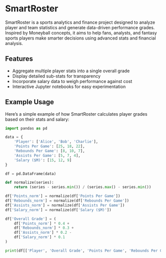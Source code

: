 # SmartRoster

SmartRoster is a sports analytics and finance project designed to analyze player and team statistics and generate data-driven performance grades. Inspired by Moneyball concepts, it aims to help fans, analysts, and fantasy sports players make smarter decisions using advanced stats and financial analysis.

## Features

- Aggregate multiple player stats into a single overall grade  
- Display detailed sub-stats for transparency  
- Incorporate salary data to weigh performance against cost  
- Interactive Jupyter notebooks for easy experimentation  

## Example Usage

Here’s a simple example of how SmartRoster calculates player grades based on their stats and salary:

```python
import pandas as pd

data = {
    'Player': ['Alice', 'Bob', 'Charlie'],
    'Points Per Game': [25, 18, 22],
    'Rebounds Per Game': [8, 10, 7],
    'Assists Per Game': [5, 7, 4],
    'Salary ($M)': [15, 12, 9]
}

df = pd.DataFrame(data)

def normalize(series):
    return (series - series.min()) / (series.max() - series.min())

df['Points_norm'] = normalize(df['Points Per Game'])
df['Rebounds_norm'] = normalize(df['Rebounds Per Game'])
df['Assists_norm'] = normalize(df['Assists Per Game'])
df['Salary_norm'] = normalize(df['Salary ($M)'])

df['Overall Grade'] = (
    df['Points_norm'] * 0.4 +
    df['Rebounds_norm'] * 0.3 +
    df['Assists_norm'] * 0.2 -
    df['Salary_norm'] * 0.1
)

print(df[['Player', 'Overall Grade', 'Points Per Game', 'Rebounds Per Game', 'Assists Per Game', 'Salary ($M)']])
